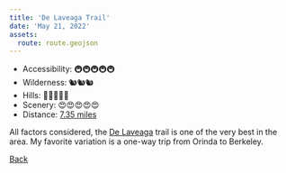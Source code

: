 ```yaml
---
title: 'De Laveaga Trail'
date: 'May 21, 2022'
assets:
  route: route.geojson
---
```


- Accessibility: 🚇🚇🚇🚇🚇
- Wilderness: 🐿🐿🐿
- Hills: 🥵🥵🥵🥵🥵
- Scenery: 😍😍😍😍😍
- Distance: [7.35 miles](https://www.gaiagps.com/datasummary/track/6330342820b20aa00b80150ade4e545e/?layer=GaiaTopoRasterFeet)


All factors considered, the [De Laveaga](https://www.ebmud.com/recreation/east-bay/east-bay-trails) trail is one of the very best in the area. My favorite variation is a one-way trip from Orinda to Berkeley.

[Back]()

